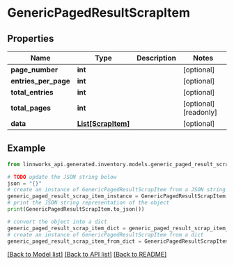 # GenericPagedResultScrapItem


## Properties

Name | Type | Description | Notes
------------ | ------------- | ------------- | -------------
**page_number** | **int** |  | [optional] 
**entries_per_page** | **int** |  | [optional] 
**total_entries** | **int** |  | [optional] 
**total_pages** | **int** |  | [optional] [readonly] 
**data** | [**List[ScrapItem]**](ScrapItem.md) |  | [optional] 

## Example

```python
from linnworks_api.generated.inventory.models.generic_paged_result_scrap_item import GenericPagedResultScrapItem

# TODO update the JSON string below
json = "{}"
# create an instance of GenericPagedResultScrapItem from a JSON string
generic_paged_result_scrap_item_instance = GenericPagedResultScrapItem.from_json(json)
# print the JSON string representation of the object
print(GenericPagedResultScrapItem.to_json())

# convert the object into a dict
generic_paged_result_scrap_item_dict = generic_paged_result_scrap_item_instance.to_dict()
# create an instance of GenericPagedResultScrapItem from a dict
generic_paged_result_scrap_item_from_dict = GenericPagedResultScrapItem.from_dict(generic_paged_result_scrap_item_dict)
```
[[Back to Model list]](../README.md#documentation-for-models) [[Back to API list]](../README.md#documentation-for-api-endpoints) [[Back to README]](../README.md)


